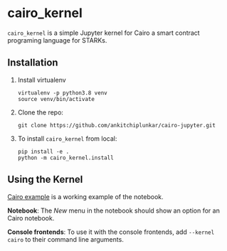 cairo_kernel
===========

``cairo_kernel`` is a simple Jupyter kernel for Cairo a smart contract programing language for STARKs. 

Installation
------------
1. Install virtualenv

    ```
    virtualenv -p python3.8 venv
    source venv/bin/activate
    ```

2. Clone the repo:

    ```
    git clone https://github.com/ankitchiplunkar/cairo-jupyter.git
    ```

3. To install ``cairo_kernel`` from local:

    ```
    pip install -e .
    python -m cairo_kernel.install
    ```

Using the Kernel
---------------------

[Cairo example](https://github.com/ankitchiplunkar/cairo-jupyter/blob/master/Cairo%20example.ipynb) is a working example of the notebook.


**Notebook**: The *New* menu in the notebook should show an option for an Cairo notebook.

**Console frontends**: To use it with the console frontends, add ``--kernel cairo`` to
their command line arguments.